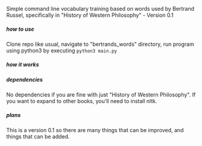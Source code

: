 Simple command line vocabulary training based on words used by Bertrand Russel,
specifically in "History of Western Philosophy" - Version 0.1

##### how to use
Clone repo like usual, navigate to "bertrands_words" directory, run program using python3
by executing `python3 main.py`

##### how it works


##### dependencies
No dependencies if you are fine with just "History of Western Philosophy".
If you want to expand to other books, you'll need to install nltk. 

##### plans
This is a version 0.1 so there are many things that can be improved,
and things that can be added.